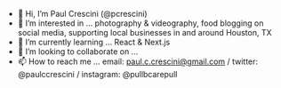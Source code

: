 - 👋  Hi, I’m Paul Crescini (@pcrescini) 
- 👀  I’m interested in ... photography & videography, food blogging on social media, supporting local businesses in and around Houston, TX
- 🌱  I’m currently learning ... React & Next.js
- 💞️  I’m looking to collaborate on ...
- 📫  How to reach me ... email: paul.c.crescini@gmail.com / twitter: @paulccrescini / instagram: @pullbcarepull

<!---
pcrescini/pcrescini is a ✨ special ✨ repository because its `README.md` (this file) appears on your GitHub profile.
You can click the Preview link to take a look at your changes.
--->

